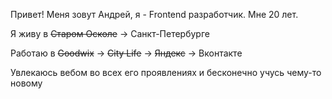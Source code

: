 Привет!
Меня зовут Андрей, я - Frontend разработчик. Мне 20 лет.

Я живу в ~~Старом Осколе~~ → Санкт-Петербурге

Работаю в ~~Goodwix~~ → ~~City Life~~ → ~~Яндекс~~ → Вконтакте

Увлекаюсь вебом во всех его проявлениях и бесконечно учусь чему-то новому
